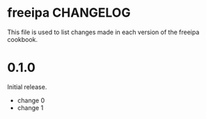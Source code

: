 # freeipa CHANGELOG

This file is used to list changes made in each version of the freeipa cookbook.

# 0.1.0

Initial release.

- change 0
- change 1

